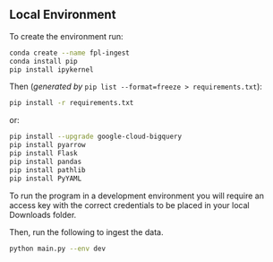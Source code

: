 ## Local Environment

To create the environment run:

```bash
conda create --name fpl-ingest
conda install pip
pip install ipykernel
```

Then (*generated by* `pip list --format=freeze > requirements.txt`):

```bash
pip install -r requirements.txt
```

or:

```bash
pip install --upgrade google-cloud-bigquery
pip install pyarrow
pip install Flask
pip install pandas
pip install pathlib
pip install PyYAML
```

To run the program in a development environment you will require an access key with the correct credentials to be placed in your local Downloads folder.

Then, run the following to ingest the data.

```bash
python main.py --env dev
```